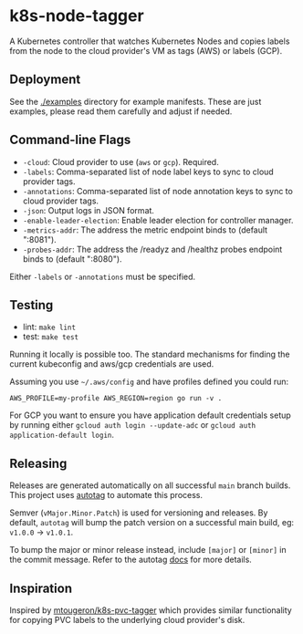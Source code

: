 # k8s-node-tagger

A Kubernetes controller that watches Kubernetes Nodes and copies labels from the node to the cloud provider's VM as tags (AWS) or labels (GCP).

## Deployment

See the [./examples](./examples) directory for example manifests. These are just examples, please read them carefully and adjust if needed.

## Command-line Flags

- `-cloud`: Cloud provider to use (`aws` or `gcp`). Required.
- `-labels`: Comma-separated list of node label keys to sync to cloud provider tags.
- `-annotations`: Comma-separated list of node annotation keys to sync to cloud provider tags.
- `-json`: Output logs in JSON format.
- `-enable-leader-election`: Enable leader election for controller manager.
- `-metrics-addr`: The address the metric endpoint binds to (default ":8081").
- `-probes-addr`: The address the /readyz and /healthz probes endpoint binds to (default ":8080").

Either `-labels` or `-annotations` must be specified.

## Testing

- lint: `make lint`
- test: `make test`

Running it locally is possible too. The standard mechanisms for finding the current kubeconfig and aws/gcp credentials are used.

Assuming you use `~/.aws/config` and have profiles defined you could run:

```console
AWS_PROFILE=my-profile AWS_REGION=region go run -v .
```

For GCP you want to ensure you have application default credentials setup by running either `gcloud auth login --update-adc` or `gcloud auth application-default login`.

## Releasing

Releases are generated automatically on all successful `main` branch builds. This project uses [autotag](https://github.com/pantheon-systems/autotag) to automate this process.

Semver (`vMajor.Minor.Patch`) is used for versioning and releases. By default, `autotag` will bump the patch version on a successful main build, eg: `v1.0.0` -> `v1.0.1`.

To bump the major or minor release instead, include `[major]` or `[minor]` in the commit message. Refer to the autotag [docs](https://github.com/pantheon-systems/autotag#incrementing-major-and-minor-versions) for more details.

## Inspiration

Inspired by [mtougeron/k8s-pvc-tagger](https://github.com/mtougeron/k8s-pvc-tagger) which provides similar functionality for copying PVC labels to the underlying cloud provider's disk.
